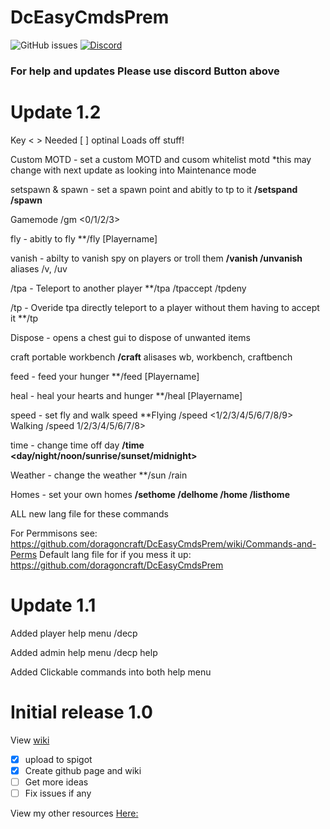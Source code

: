 
# DcEasyCmdsPrem
![GitHub issues](https://img.shields.io/github/issues/doragoncraft/DcEasyCmdsPrem.svg?style=for-the-badge)
[![Discord](https://img.shields.io/discord/381442112400523264.svg?style=for-the-badge)](https://discordapp.com/invite/VMx9JmY)

### For help and updates Please use discord Button above

# Update 1.2

Key < > Needed [ ] optinal 
  Loads off stuff!
  
  Custom MOTD - set a custom MOTD and cusom whitelist motd *this may change with next update as looking into Maintenance mode
  
  setspawn & spawn - set a spawn point and abitly to tp to it **/setspand /spawn**
  
  Gamemode /gm <0/1/2/3>
  
  fly - abitly to fly **/fly [Playername]
  
  vanish - abilty to vanish spy on players or troll them **/vanish /unvanish** aliases /v, /uv
  
  /tpa - Teleport to another player **/tpa <Player name> /tpaccept <Playername> /tpdeny <Playername>
  
  /tp - Overide tpa directly teleport to a player without them having to accept it **/tp <Playername>
  
  Dispose - opens a chest gui to dispose of unwanted items 
  
  craft portable workbench **/craft** alisases wb, workbench, craftbench
  
  feed - feed your hunger **/feed [Playername]
  
  heal - heal your hearts and  hunger **/heal [Playername]
  
  speed - set fly and walk speed **Flying /speed <1/2/3/4/5/6/7/8/9> Walking /speed 1/2/3/4/5/6/7/8>
  
  time - change time off day **/time <day/night/noon/sunrise/sunset/midnight>**
  
  Weather - change the weather **/sun /rain
  
  Homes - set your own homes **/sethome /delhome /home <home name> /listhome**
  
  ALL new lang file for these commands
  
  
  For Permmisons see: https://github.com/doragoncraft/DcEasyCmdsPrem/wiki/Commands-and-Perms
  Default lang file for if you mess it up: https://github.com/doragoncraft/DcEasyCmdsPrem


# Update 1.1

  Added player help menu /decp

  Added admin help menu /decp help

  Added Clickable commands into both help menu


# Initial release 1.0
View [wiki](https://github.com/doragoncraft/DcEasyCmdsPrem/wiki)

- [x] upload to spigot 
- [x] Create github page and wiki
- [ ] Get more ideas
- [ ] Fix issues if any

View my other resources [Here:](https://www.spigotmc.org/resources/authors/doragoncraft.126499/)

